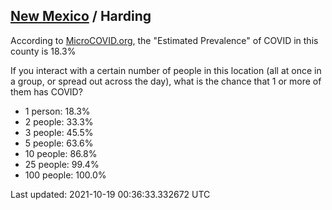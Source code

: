 
## [New Mexico](/united-states/new-mexico) / Harding

According to [MicroCOVID.org](http://microcovid.org),
the "Estimated Prevalence" of COVID in this county is 18.3%

If you interact with a certain number of people in this location
(all at once in a group, or spread out across the day), what is the chance that
1 or more of them has COVID?

- 1 person: 18.3%
- 2 people: 33.3%
- 3 people: 45.5%
- 5 people: 63.6%
- 10 people: 86.8%
- 25 people: 99.4%
- 100 people: 100.0%

Last updated: 2021-10-19 00:36:33.332672 UTC
